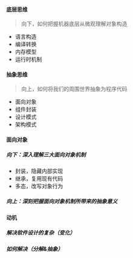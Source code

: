 #### 底层思维
> 向下，如何把握机器底层从微观理解对象构造

* 语言构造
* 编译转换
* 内存模型
* 运行时机制

#### 抽象思维
>向上，如何将我们的周围世界抽象为程序代码

* 面向对象
* 组件封装
* 设计模式
* 架构模式

#### 面向对象

##### 向下：深入理解三大面向对象机制
* 封装，隐藏内部实现
* 继承，复用现有代码
* 多态，改写对象行为

##### 向上：深刻把握面向对象机制所带来的抽象意义

#### 动机
##### 解决软件设计的复杂（变化）

##### 如何解决（分解&抽象）